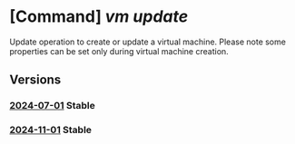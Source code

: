 # [Command] _vm update_

Update operation to create or update a virtual machine. Please note some properties can be set only during virtual machine creation.

## Versions

### [2024-07-01](/Resources/mgmt-plane/L3N1YnNjcmlwdGlvbnMve30vcmVzb3VyY2Vncm91cHMve30vcHJvdmlkZXJzL21pY3Jvc29mdC5jb21wdXRlL3ZpcnR1YWxtYWNoaW5lcy97fQ==/2024-07-01.xml) **Stable**

<!-- mgmt-plane /subscriptions/{}/resourcegroups/{}/providers/microsoft.compute/virtualmachines/{} 2024-07-01 -->

### [2024-11-01](/Resources/mgmt-plane/L3N1YnNjcmlwdGlvbnMve30vcmVzb3VyY2Vncm91cHMve30vcHJvdmlkZXJzL21pY3Jvc29mdC5jb21wdXRlL3ZpcnR1YWxtYWNoaW5lcy97fQ==/2024-11-01.xml) **Stable**

<!-- mgmt-plane /subscriptions/{}/resourcegroups/{}/providers/microsoft.compute/virtualmachines/{} 2024-11-01 -->
